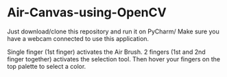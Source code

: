 # Air-Canvas-using-OpenCV

Just download/clone this repository and run it on PyCharm/
Make sure you have a webcam connected to use this application.

Single finger (1st finger) activates the Air Brush.
2 fingers (1st and 2nd finger together) activates the selection tool. Then hover your fingers on the top palette to select a color.
